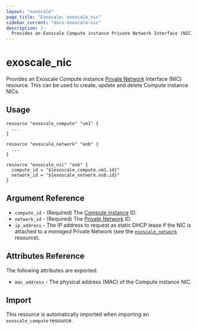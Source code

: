 ```yaml
---
layout: "exoscale"
page_title: "Exoscale: exoscale_nic"
sidebar_current: "docs-exoscale-nic"
description: |-
  Provides an Exoscale Compute instance Private Network Interface (NIC).
---
```


# exoscale\_nic

Provides an Exoscale Compute instance [Private Network][privnet] Interface (NIC) resource. This can be used to create, update and delete Compute instance NICs.

[privnet]: https://community.exoscale.com/documentation/compute/private-networks/

## Usage

```hcl
resource "exoscale_compute" "vm1" {
  ...
}

resource "exoscale_network" "oob" {
  ...
}

resource "exoscale_nic" "oob" {
  compute_id = "${exoscale_compute.vm1.id}"
  network_id = "${exoscale_network.oob.id}"
}
```

## Argument Reference

* `compute_id` - (Required) The [Compute instance][compute] ID.
* `network_id` - (Required) The [Private Network][privnet] ID.
* `ip_address` - The IP address to request as static DHCP lease if the NIC is attached to a *managed* Private Network (see the [`exoscale_network`][privnet] resource).

[compute]: compute.html
[privnet]: network.html

## Attributes Reference

The following attributes are exported:

* `mac_address` - The physical address (MAC) of the Compute instance NIC.

## Import

This resource is automatically imported when importing an `exoscale_compute` resource.
